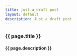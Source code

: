 ```yaml
---
title: just a draft post
layout: default
description: Just a draft post
---
```


### {{ page.title }}
#### {{ page.description }}
